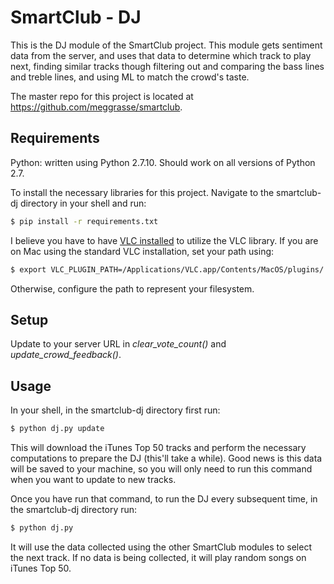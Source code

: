# SmartClub - DJ

This is the DJ module of the SmartClub project. This module gets sentiment data from the server, and uses that data
to determine which track to play next, finding similar tracks though filtering out and comparing the bass lines and treble lines, and using ML to match the crowd's taste.

The master repo for this project is located at https://github.com/meggrasse/smartclub.

## Requirements

Python: written using Python 2.7.10. Should work on all versions of Python 2.7.

To install the necessary libraries for this project. Navigate to the smartclub-dj directory in your shell and run:

```bash
$ pip install -r requirements.txt
```

I believe you have to have [VLC installed](https://www.videolan.org/vlc/) to utilize the VLC library. If you are on Mac using the
standard VLC installation, set your path using:

```bash
$ export VLC_PLUGIN_PATH=/Applications/VLC.app/Contents/MacOS/plugins/
```

Otherwise, configure the path to represent your filesystem.

## Setup

Update to your server URL in *clear_vote_count()* and *update_crowd_feedback()*.

## Usage

In your shell, in the smartclub-dj directory first run:

```bash
$ python dj.py update
```

This will download the iTunes Top 50 tracks and perform the necessary computations to prepare the DJ (this'll take a while).
Good news is this data will be saved to your machine, so you will only need to run this command when you want to update to
new tracks.

Once you have run that command, to run the DJ every subsequent time, in the smartclub-dj directory run:

```bash
$ python dj.py
```

It will use the data collected using the other SmartClub modules to select the next track.
If no data is being collected, it will play random songs on iTunes Top 50.
